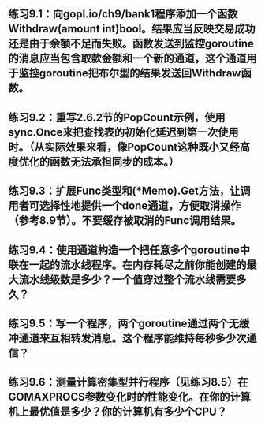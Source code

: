 ## 练习9.1：向gopl.io/ch9/bank1程序添加一个函数Withdraw(amount int)bool。结果应当反映交易成功还是由于余额不足而失败。函数发送到监控goroutine的消息应当包含取款金额和一个新的通道，这个通道用于监控goroutine把布尔型的结果发送回Withdraw函数。

## 练习9.2：重写2.6.2节的PopCount示例，使用sync.Once来把查找表的初始化延迟到第一次使用时。（从实际效果来看，像PopCount这种既小又经高度优化的函数无法承担同步的成本。）

## 练习9.3：扩展Func类型和(*Memo).Get方法，让调用者可选择性地提供一个done通道，方便取消操作（参考8.9节）。不要缓存被取消的Func调用结果。

## 练习9.4：使用通道构造一个把任意多个goroutine中联在一起的流水线程序。在内存耗尽之前你能创建的最大流水线级数是多少？一个值穿过整个流水线需要多久？

## 练习9.5：写一个程序，两个goroutine通过两个无缓冲通道来互相转发消息。这个程序能维持每秒多少次通信？

## 练习9.6：测量计算密集型并行程序（见练习8.5）在GOMAXPROCS参数变化时的性能变化。在你的计算机上最优值是多少？你的计算机有多少个CPU？
